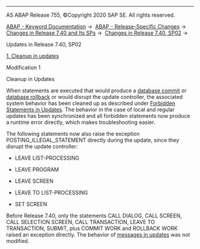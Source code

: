   

* * *

AS ABAP Release 755, ©Copyright 2020 SAP SE. All rights reserved.

[ABAP - Keyword Documentation](javascript:call_link\('abenabap.htm'\)) →  [ABAP - Release-Specific Changes](javascript:call_link\('abennews.htm'\)) →  [Changes in Release 7.40 and Its SPs](javascript:call_link\('abennews-740.htm'\)) →  [Changes in Release 7.40, SP02](javascript:call_link\('abennews-740_sp02.htm'\)) → 

Updates in Release 7.40, SP02

[1\. Cleanup in updates](#!ABAP_MODIFICATION_1@1@)

Modification 1

Cleanup in Updates

When statements are executed that would produce a [database commit](javascript:call_link\('abendatabase_commit_glosry.htm'\) "Glossary Entry") or [database rollback](javascript:call_link\('abendatabase_rollback_glosry.htm'\) "Glossary Entry") or would disrupt the update controller, the associated system behavior has been cleaned up as described under [Forbidden Statements in Updates](javascript:call_link\('abendb_commit_during_update.htm'\)). The behavior in the case of local and regular updates has been synchronized and all forbidden statements now produce a runtime error directly, which makes troubleshooting easier.

The following statements now also raise the exception POSTING\_ILLEGAL\_STATEMENT directly during the update, since they disrupt the update controller:

-   LEAVE LIST-PROCESSING

-   LEAVE PROGRAM

-   LEAVE SCREEN

-   LEAVE TO LIST-PROCESSING

-   SET SCREEN

Before Release 7.40, only the statements CALL DIALOG, CALL SCREEN, CALL SELECTION SCREEN, CALL TRANSACTION, LEAVE TO TRANSACTION, SUBMIT, plus COMMIT WORK and ROLLBACK WORK raised an exception directly. The behavior of [messages in updates](javascript:call_link\('abenabap_message_update.htm'\)) was not modified.